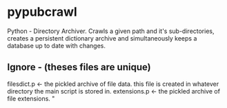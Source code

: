 pypubcrawl
==========

Python - Directory Archiver. Crawls a given path and it's sub-directories, creates a persistent dictionary archive and simultaneously keeps a database up to date with changes.


Ignore - (theses files are unique)
------
filesdict.p  <- the pickled archive of file data. this file is created in whatever directory the main script is stored in.
extensions.p <- the pickled archive of file extensions. "
